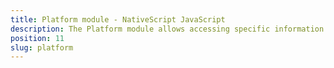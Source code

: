 ```yaml
---
title: Platform module - NativeScript JavaScript
description: The Platform module allows accessing specific information for the device like - Device model, Device type, OS, OS version, Device sdkVersion, Device language, Device manufacturer, Device uuid. Also with its help, we can get specific information about the device screen scale, screen width and height. 
position: 11
slug: platform
---
```

